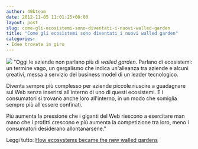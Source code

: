 ```yaml
---
author: 40kteam
date: 2012-11-05 11:01:25+00:00
layout: post
slug: come-gli-ecosistemi-sono-diventati-i-nuovi-walled-garden
title: "Come gli ecosistemi sono diventati i nuovi walled garden"
categories:
- Idee trovate in giro
---
```


![](http://40k.it/wp-content/uploads/2012/11/3051990300_de74832342_z.jpeg) "Oggi le aziende non parlano più di _walled garden_. Parlano di ecosistemi: un termine vago, un gergalismo che indica un'alleanza tra aziende e alcuni creativi, messa a servizio del business model di un leader tecnologico. 

Diventa sempre più complesso per aziende piccole riuscire a guadagnare sul Web senza inserirsi all'interno di uno di questi ecosistemi. E i consumatori si trovano anche loro all'interno, in un modo che somiglia sempre più all'essere confinati. 

Più aumenta la pressione che i giganti del Web riescono a esercitare man mano che i profitti crescono e più aumenta la competizione tra loro, meno i consumatori desiderano allontanarsene."

Leggi tutto: [How ecosystems became the new walled gardens](http://pandodaily.com/2012/11/03/how-ecosystems-became-the-new-walled-gardens/)

